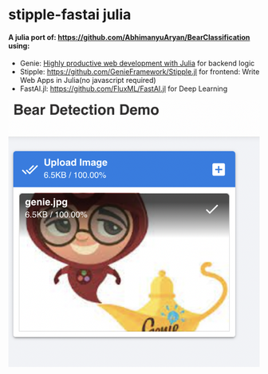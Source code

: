 # stipple-fastai julia

#### A julia port of:  https://github.com/AbhimanyuAryan/BearClassification using:
* Genie: [Highly productive web development with Julia](https://genieframework.com/) for backend logic
* Stipple: https://github.com/GenieFramework/Stipple.jl for frontend: Write Web Apps in Julia(no javascript required)  
* FastAI.jl: https://github.com/FluxML/FastAI.jl for Deep Learning 

![demo](demo.png)
